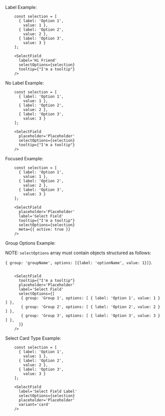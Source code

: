 Label Example:

```example
    const selection = [
      { label: 'Option 1',
        value: 1 },
      { label: 'Option 2',
        value: 2 },
      { label: 'Option 3',
        value: 3 }
    ];

    <SelectField
      label='Hi Friend'
      selectOptions={selection}
      tooltip={"I'm a tooltip"}
    />
```

No Label Example:

```example
    const selection = [
      { label: 'Option 1',
        value: 1 },
      { label: 'Option 2',
        value: 2 },
      { label: 'Option 3',
        value: 3 }
    ];

    <SelectField
      placeholder='Placeholder'
      selectOptions={selection}
      tooltip={"I'm a tooltip"}
    />
```

Focused Example:
```example
    const selection = [
      { label: 'Option 1',
        value: 1 },
      { label: 'Option 2',
        value: 2 },
      { label: 'Option 3',
        value: 3 }
    ];

    <SelectField
      placeholder='Placeholder'
      label='Select Field'
      tooltip={"I'm a tooltip"}
      selectOptions={selection}
      meta={{ active: true }}
    />
```

Group Options Example:

NOTE: `selectOptions` array must contain objects structured as follows:

`{ group: 'groupName', options: [{label: 'optionName', value: 1}]}`.

```example

    <SelectField
      tooltip={"I'm a tooltip"}
      placeholder='Placeholder'
      label='Select Field'
      selectOptions={[
       { group: 'Group 1', options: [ { label: 'Option 1', value: 1 } ] },
       { group: 'Group 2', options: [ { label: 'Option 2', value: 2 } ] },
       { group: 'Group 3', options: [ { label: 'Option 3', value: 3 } ] },
      ]}
    />
```

Select Card Type Example:

```example
    const selection = [
      { label: 'Option 1',
        value: 1 },
      { label: 'Option 2',
        value: 2 },
      { label: 'Option 3',
        value: 3 }
    ];

    <SelectField
      label='Select Field Label'
      selectOptions={selection}
      placeholder='Placeholder'
      variant='card'
    />
```
